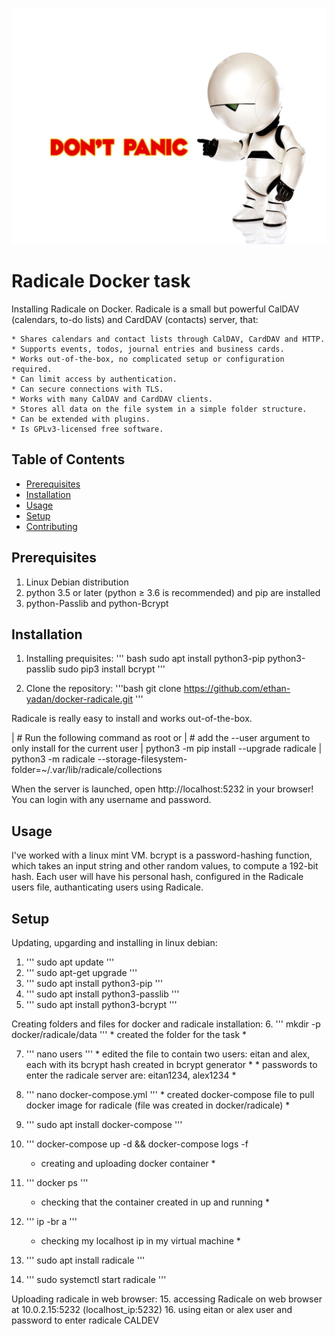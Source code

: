 ![Don't Panic](ParanoidAndroidMarvin.jpg)

# Radicale Docker task 

Installing Radicale on Docker. 
Radicale is a small but powerful CalDAV (calendars, to-do lists) and CardDAV (contacts) server, that:

	* Shares calendars and contact lists through CalDAV, CardDAV and HTTP.
	* Supports events, todos, journal entries and business cards.
	* Works out-of-the-box, no complicated setup or configuration required.
	* Can limit access by authentication.
	* Can secure connections with TLS.
	* Works with many CalDAV and CardDAV clients.
	* Stores all data on the file system in a simple folder structure.
	* Can be extended with plugins.
	* Is GPLv3-licensed free software.

## Table of Contents

- [Prerequisites](#prerequisites)
- [Installation](#installation)
- [Usage](#usage)
- [Setup](#setup)
- [Contributing](#contributing)


## Prerequisites
1. Linux Debian distribution 
2. python 3.5 or later (python ≥ 3.6 is recommended) and pip are installed
3. python-Passlib and python-Bcrypt


## Installation 

1. Installing prequisites: 
''' bash 
sudo apt install python3-pip python3-passlib
sudo pip3 install bcrypt
'''

2. Clone the repository: 
'''bash 
git clone https://github.com/ethan-yadan/docker-radicale.git
'''

Radicale is really easy to install and works out-of-the-box.

| # Run the following command as root or
| # add the --user argument to only install for the current user
| python3 -m pip install --upgrade radicale
| python3 -m radicale --storage-filesystem-folder=~/.var/lib/radicale/collections

When the server is launched, open http://localhost:5232 in your browser! You can login with any username and password.


## Usage

I've worked with a linux mint VM. 
bcrypt is a password-hashing function, which takes an input string and other random values, to compute a 192-bit hash.
Each user will have his personal hash, configured in the Radicale users file, authanticating users using Radicale.   


## Setup

Updating, upgarding and installing in linux debian: 
1. ''' sudo apt update '''
2. ''' sudo apt-get upgrade '''
3. ''' sudo apt install python3-pip '''
4. ''' sudo apt install python3-passlib '''
5. ''' sudo apt install python3-bcrypt '''

Creating folders and files for docker and radicale installation: 
6. ''' mkdir -p docker/radicale/data '''
       * created the folder for the task * 
   
7. ''' nano users ''' 
       * edited the file to contain two users: eitan and alex, each with its bcrypt hash created in bcrypt generator * 
       * passwords to enter the radicale server are: eitan1234, alex1234 *
	   
8. ''' nano docker-compose.yml ''' 
       * created docker-compose file to pull docker image for radicale (file was created in docker/radicale) * 

9. ''' sudo apt install docker-compose ''' 
	
10. ''' docker-compose up -d && docker-compose logs -f 
       * creating and uploading docker container *

11. ''' docker ps '''
       * checking that the container created in up and running *

12. ''' ip -br a '''
       * checking my localhost ip in my virtual machine *

13. ''' sudo apt install radicale '''
14. ''' sudo systemctl start radicale '''

Uploading radicale in web browser: 
15. accessing Radicale on web browser at 10.0.2.15:5232 (localhost_ip:5232) 
16. using eitan or alex user and password to enter radicale CALDEV 
